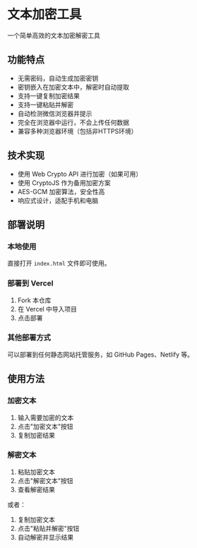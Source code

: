 # 文本加密工具

一个简单高效的文本加密解密工具 

## 功能特点

- 无需密码，自动生成加密密钥
- 密钥嵌入在加密文本中，解密时自动提取
- 支持一键复制加密结果
- 支持一键粘贴并解密
- 自动检测微信浏览器并提示
- 完全在浏览器中运行，不会上传任何数据
- 兼容多种浏览器环境（包括非HTTPS环境）

## 技术实现

- 使用 Web Crypto API 进行加密（如果可用）
- 使用 CryptoJS 作为备用加密方案
- AES-GCM 加密算法，安全性高
- 响应式设计，适配手机和电脑

## 部署说明

### 本地使用

直接打开 `index.html` 文件即可使用。

### 部署到 Vercel

1. Fork 本仓库
2. 在 Vercel 中导入项目
3. 点击部署

### 其他部署方式

可以部署到任何静态网站托管服务，如 GitHub Pages、Netlify 等。

## 使用方法

### 加密文本
1. 输入需要加密的文本
2. 点击"加密文本"按钮
3. 复制加密结果

### 解密文本
1. 粘贴加密文本
2. 点击"解密文本"按钮
3. 查看解密结果

或者：
1. 复制加密文本
2. 点击"粘贴并解密"按钮
3. 自动解密并显示结果
 